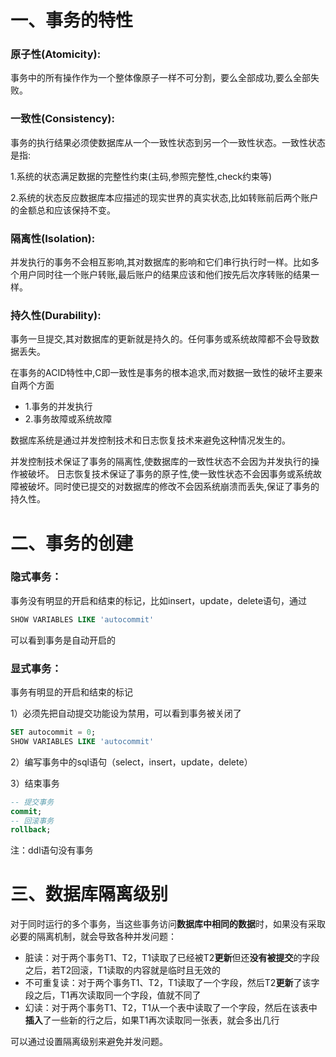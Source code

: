 # 一、事务的特性

### 原子性(Atomicity):

事务中的所有操作作为一个整体像原子一样不可分割，要么全部成功,要么全部失败。

### 一致性(Consistency):

事务的执行结果必须使数据库从一个一致性状态到另一个一致性状态。一致性状态是指:

1.系统的状态满足数据的完整性约束(主码,参照完整性,check约束等) 

2.系统的状态反应数据库本应描述的现实世界的真实状态,比如转账前后两个账户的金额总和应该保持不变。

### 隔离性(Isolation):

并发执行的事务不会相互影响,其对数据库的影响和它们串行执行时一样。比如多个用户同时往一个账户转账,最后账户的结果应该和他们按先后次序转账的结果一样。

### 持久性(Durability):

事务一旦提交,其对数据库的更新就是持久的。任何事务或系统故障都不会导致数据丢失。

在事务的ACID特性中,C即一致性是事务的根本追求,而对数据一致性的破坏主要来自两个方面

- 1.事务的并发执行
- 2.事务故障或系统故障

数据库系统是通过并发控制技术和日志恢复技术来避免这种情况发生的。

并发控制技术保证了事务的隔离性,使数据库的一致性状态不会因为并发执行的操作被破坏。
日志恢复技术保证了事务的原子性,使一致性状态不会因事务或系统故障被破坏。同时使已提交的对数据库的修改不会因系统崩溃而丢失,保证了事务的持久性。



# 二、事务的创建

### 隐式事务：

事务没有明显的开启和结束的标记，比如insert，update，delete语句，通过

```sql
SHOW VARIABLES LIKE 'autocommit'
```

可以看到事务是自动开启的

### 显式事务：

事务有明显的开启和结束的标记

1）必须先把自动提交功能设为禁用，可以看到事务被关闭了

```sql
SET autocommit = 0;
SHOW VARIABLES LIKE 'autocommit'
```

2）编写事务中的sql语句（select，insert，update，delete）

3）结束事务

```sql
-- 提交事务
commit;
-- 回滚事务
rollback;
```

注：ddl语句没有事务





# 三、数据库隔离级别

对于同时运行的多个事务，当这些事务访问**数据库中相同的数据**时，如果没有采取必要的隔离机制，就会导致各种并发问题：

* 脏读：对于两个事务T1、T2，T1读取了已经被T2**更新**但还**没有被提交**的字段之后，若T2回滚，T1读取的内容就是临时且无效的
* 不可重复读：对于两个事务T1、T2，T1读取了一个字段，然后T2**更新**了该字段之后，T1再次读取同一个字段，值就不同了
* 幻读：对于两个事务T1、T2，T1从一个表中读取了一个字段，然后在该表中**插入**了一些新的行之后，如果T1再次读取同一张表，就会多出几行

可以通过设置隔离级别来避免并发问题。



